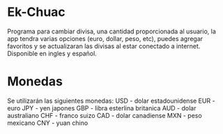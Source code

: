 ﻿# Ek-Chuac
Programa para cambiar divisa, una cantidad proporcionada al usuario, la app tendra varias opciones (euro, dollar, peso, etc), puedes agregar favoritos y se actualizaran las divisas al estar conectado a internet. Disponible en ingles y español.
# Monedas
Se utilizarán las siguientes monedas:
USD - dolar estadounidense
EUR - euro
JPY - yen japones
GBP - libra esterlina britanica
AUD - dolar australiano
CHF - franco suizo
CAD - dolar canadiense
MXN - peso mexicano
CNY - yuan chino
